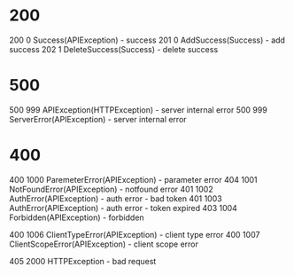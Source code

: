 # 200

200 0 Success(APIException) - success
201 0 AddSuccess(Success) - add success
202 1 DeleteSuccess(Success) - delete success

# 500

500 999 APIException(HTTPException) - server internal error
500 999 ServerError(APIException) - server internal error

# 400

400 1000 ParemeterError(APIException) - parameter error
404 1001 NotFoundError(APIException) - notfound error
401 1002 AuthError(APIException) - auth error - bad token
401 1003 AuthError(APIException) - auth error - token expired
403 1004 Forbidden(APIException) - forbidden

400 1006 ClientTypeError(APIException) - client type error
400 1007 ClientScopeError(APIException) - client scope error

405 2000 HTTPException - bad request
